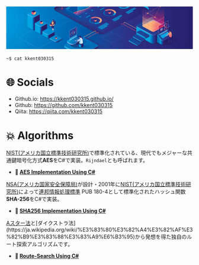 ![IMAGE](https://github.com/kkent030315/kkent030315/blob/master/social3.png)

```sh
~$ cat kkent030315
```

# 🌐 Socials

- Github.io: https://kkent030315.github.io/  
- Github: https://github.com/kkent030315  
- Qiita: https://qiita.com/kkent030315

# 💥 Algorithms

[NIST(アメリカ国立標準技術研究所)](https://www.nist.gov/)で標準化されている、現代でもメジャーな共通鍵暗号化方式**AES**をC#で実装。`Rijndael`とも呼ばれます。
- **🔗 [AES Implementation Using C#](https://github.com/kkent030315/CSharp-AES-Algorhythm)**

[NSA(アメリカ国家安全保障局)](https://www.nsa.gov/)が設計・2001年に[NIST(アメリカ国立標準技術研究所)](https://www.nist.gov/)によって[連邦情報処理標準](https://ja.wikipedia.org/wiki/%E9%80%A3%E9%82%A6%E6%83%85%E5%A0%B1%E5%87%A6%E7%90%86%E6%A8%99%E6%BA%96) PUB 180-4として標準化されたハッシュ関数**SHA-256**をC#で実装。
- **🔗 [SHA256 Implementation Using C#](https://github.com/kkent030315/SHA256-Algorithm-CSharp)**

[Aスター法](https://ja.wikipedia.org/wiki/A*)と[ダイクストラ法](https://ja.wikipedia.org/wiki/%E3%83%80%E3%82%A4%E3%82%AF%E3%82%B9%E3%83%88%E3%83%A9%E6%B3%95)から発想を得た独自のルート探索アルゴリズムです。
- **🔗 [Route-Search Using C#](https://github.com/kkent030315/Route-Search-Algorithm)**
